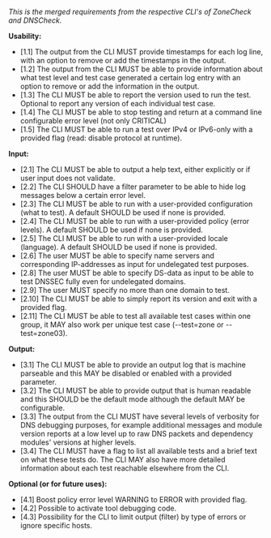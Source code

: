 *This is the merged requirements from the respective CLI's of 
ZoneCheck and DNSCheck.*

**Usability:**
- [1.1] The output from the CLI MUST provide timestamps for each log line, 
with an option to remove or add the timestamps in the output.
-  [1.2] The output from the CLI MUST be able to provide information about
 what test level and test case generated a certain log entry with an 
 option to remove or add the information in the output.
- [1.3] The CLI MUST be able to report the version used to run the test. 
 Optional to report any version of each individual test case.
- [1.4] The CLI MUST be able to stop testing and return at a command line 
 configurable error level (not only CRITICAL)
- [1.5] The CLI MUST be able to run a test over IPv4 or IPv6-only with a 
provided flag (read: disable protocol at runtime).

**Input:**
- [2.1] The CLI MUST be able to output a help text, either explicitly or
 if user input does not validate.
- [2.2] The CLI SHOULD have a filter parameter to be able to hide log 
 messages below a certain error level.
- [2.3] The CLI MUST be able to run with a user-provided configuration 
(what to test). A default SHOULD be used if none is provided.
- [2.4] The CLI MUST be able to run with a user-provided policy 
(error levels). A default SHOULD be used if none is provided.
- [2.5] The CLI MUST be able to run with a user-provided locale (language).
A default SHOULD be used if none is provided.
- [2.6] The user MUST be able to specify name servers and corresponding 
IP-addresses as input for undelegated test purposes.
- [2.8] The user MUST be able to specify DS-data as input to be able to 
test DNSSEC fully even for undelegated domains.
- [2.9] The user MUST specify no more than one domain to test.
- [2.10] The CLI MUST be able to simply report its version and exit with
a provided flag.
- [2.11] The CLI MUST be able to test all available test cases within one
group, it MAY also work per unique test case (--test=zone or --test=zone03). 

**Output:**
- [3.1] The CLI MUST be able to provide an output log that is machine 
parseable and this MAY be disabled or enabled with a provided parameter.
- [3.2] The CLI MUST be able to provide output that is human readable and
 this SHOULD be the default mode although the default MAY be configurable.
- [3.3] The output from the CLI MUST have several levels of verbosity for
 DNS debugging purposes, for example additional messages and module 
 version reports at a low level up to raw DNS packets and dependency
 modules' versions at higher levels.
- [3.4] The CLI MUST have a flag to list all available tests and a brief
 text on what these tests do. The CLI MAY also have more detailed
 information about each test reachable elsewhere from the CLI.

**Optional (or for future uses):**
- [4.1] Boost policy error level WARNING to ERROR with provided flag.
- [4.2] Possible to activate tool debugging code.
- [4.3] Possibility for the CLI to limit output (filter) by type of errors
  or ignore specific hosts.
